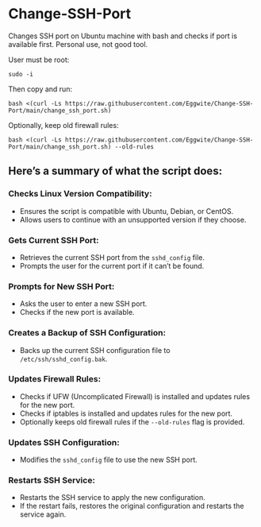 # Change-SSH-Port
Changes SSH port on Ubuntu machine with bash and checks if port is available first. Personal use, not good tool. 

User must be root:
```
sudo -i
```
Then copy and run:
```
bash <(curl -Ls https://raw.githubusercontent.com/Eggwite/Change-SSH-Port/main/change_ssh_port.sh)
```
Optionally, keep old firewall rules:
```
bash <(curl -Ls https://raw.githubusercontent.com/Eggwite/Change-SSH-Port/main/change_ssh_port.sh) --old-rules
```

## Here’s a summary of what the script does:

### Checks Linux Version Compatibility:
- Ensures the script is compatible with Ubuntu, Debian, or CentOS.
- Allows users to continue with an unsupported version if they choose.

### Gets Current SSH Port:
- Retrieves the current SSH port from the `sshd_config` file.
- Prompts the user for the current port if it can’t be found.

### Prompts for New SSH Port:
- Asks the user to enter a new SSH port.
- Checks if the new port is available.

### Creates a Backup of SSH Configuration:
- Backs up the current SSH configuration file to `/etc/ssh/sshd_config.bak`.

### Updates Firewall Rules:
- Checks if UFW (Uncomplicated Firewall) is installed and updates rules for the new port.
- Checks if iptables is installed and updates rules for the new port.
- Optionally keeps old firewall rules if the `--old-rules` flag is provided.

### Updates SSH Configuration:
- Modifies the `sshd_config` file to use the new SSH port.

### Restarts SSH Service:
- Restarts the SSH service to apply the new configuration.
- If the restart fails, restores the original configuration and restarts the service again.

